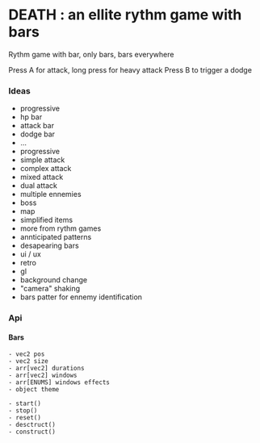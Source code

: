 # DEATH : an ellite rythm game with bars

Rythm game with bar, only bars, bars everywhere

Press A for attack, long press for heavy attack
Press B to trigger a dodge

### Ideas

- progressive
 - hp bar
 - attack bar
 - dodge bar
 - ...
- progressive
 - simple attack
 - complex attack
 - mixed attack
 - dual attack
 - multiple ennemies
 - boss
- map
- simplified items
- more from rythm games
 - annticipated patterns
 - desapearing bars
- ui / ux
 - retro
 - gl
 - background change
 - "camera" shaking
 - bars patter for ennemy identification
 
 ### Api
 
 #### Bars
 
 ```
 - vec2 pos
 - vec2 size
 - arr[vec2] durations
 - arr[vec2] windows
 - arr[ENUMS] windows effects
 - object theme
 
 - start()
 - stop()
 - reset()
 - desctruct()
 - construct()
 ```
 
